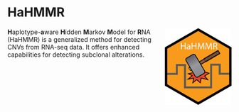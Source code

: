 # HaHMMR

<img src="hahmmr_logo.png" align="right" width="150">

**H**aplotype-**a**ware **H**idden **M**arkov **M**odel for **R**NA (HaHMMR) is a generalized method for detecting CNVs from RNA-seq data. It offers enhanced capabilities for detecting subclonal alterations.

